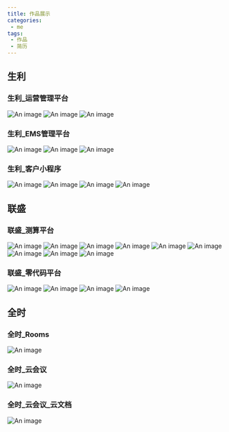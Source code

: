 ```yaml
---
title: 作品展示
categories:
 - me
tags:
 - 作品
 - 简历
---
```


## 生利
### 生利_运营管理平台
![An image](/img/works/生利_运营管理平台_客户服务账单_传统样式.png)
![An image](/img/works/生利_运营管理平台_客户服务账单_月报样式.png)
![An image](/img/works/生利_运营管理平台_运营月报.png)

### 生利_EMS管理平台
![An image](/img/works/生利_EMS管理平台_首页.png)
![An image](/img/works/生利_EMS管理平台_电池簇.png)
![An image](/img/works/生利_EMS管理平台_堆状态.png)

### 生利_客户小程序
![An image](/img/works/生利_客户小程序_首页.jpg)
![An image](/img/works/生利_客户小程序_首页_节省电费明细.jpg)
![An image](/img/works/生利_客户小程序_运营日报.jpg)
![An image](/img/works/生利_客户小程序_运营日报_电网状态.jpg)

## 联盛
### 联盛_测算平台
![An image](/img/works/联盛_测算平台_参数表单.jpg)
![An image](/img/works/联盛_测算平台_结果页_综合报告.jpg)
![An image](/img/works/联盛_测算平台_结果页_分时电价.jpg)
![An image](/img/works/联盛_测算平台_结果页_负荷分析.jpg)
![An image](/img/works/联盛_测算平台_结果页_运行策略.jpg)
![An image](/img/works/联盛_测算平台_结果页_储能收益.jpg)
![An image](/img/works/联盛_测算平台_导出报告_1.jpg)
![An image](/img/works/联盛_测算平台_导出报告_2.jpg)
![An image](/img/works/联盛_测算平台_导出报告_3.jpg)

### 联盛_零代码平台
![An image](/img/works/联盛_资产管理_电站管理_收益计算.jpg)
![An image](/img/works/联盛_零代码平台_配置管理.jpg)
![An image](/img/works/联盛_零代码平台_配置管理_素材_组件.jpg)
![An image](/img/works/联盛_零代码平台_配置管理_素材_过滤器.jpg)

<!--
## 吉太
### 吉太_ELT自动化测试系统
![An image](/img/works/吉太_ELT测试系统.png)
-->

## 全时
### 全时_Rooms
![An image](/img/works/全时_Rooms.png)
### 全时_云会议
![An image](/img/works/全时_云会议.png)
### 全时_云会议_云文档
![An image](/img/works/全时_云会议_云文档.png)

<!--
## 科天云
### 科天云_章鱼会中PC_会中文档
![An image](/img/works/科天云_章鱼会中PC_会中文档.png)
### 科天云_章鱼会中PC_共享水印
![An image](/img/works/科天云_章鱼会中PC_共享水印.png)
### 科天云_华星会管PC_会议预约
![An image](/img/works/科天云_华星会管PC_会议预约.png)
### 科天云_华星会管H5_1
![An image](/img/works/科天云_华星会管H5_1.png)
### 科天云_华星会管H5_2
![An image](/img/works/科天云_华星会管H5_2.png)
### 科天云_华星会管H5_3
![An image](/img/works/科天云_华星会管H5_3.png)
-->

<!--
## 宝信软件
### 宝信_欧冶电商_首页大屏
![An image](/img/works/宝信_欧冶电商_首页大屏.png)
### 宝信_浦东交警违停项目_车辆研判
![An image](/img/works/宝信_浦东交警违停项目_车辆研判.png)
### 宝信_PSCS物料采购_库存主表查询
![An image](/img/works/宝信_PSCS物料采购_库存主表查询.png)
-->
